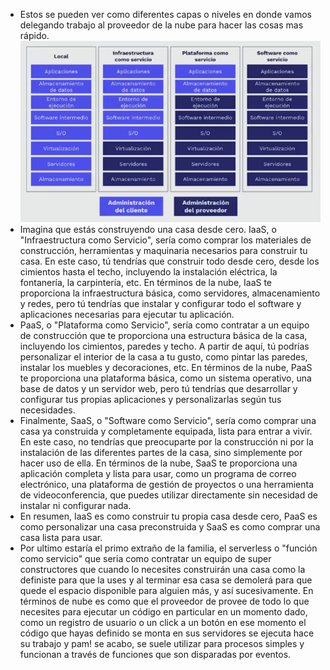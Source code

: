 - Estos se pueden ver como diferentes capas o niveles en donde vamos delegando trabajo al proveedor de la nube para hacer las cosas mas rápido.
  ![image.png](../assets/image_1677813585720_0.png)
- Imagina que estás construyendo una casa desde cero. IaaS, o "Infraestructura como Servicio", sería como comprar los materiales de construcción, herramientas y maquinaria necesarios para construir tu casa. En este caso, tú tendrías que construir todo desde cero, desde los cimientos hasta el techo, incluyendo la instalación eléctrica, la fontanería, la carpintería, etc. En términos de la nube, IaaS te proporciona la infraestructura básica, como servidores, almacenamiento y redes, pero tú tendrías que instalar y configurar todo el software y aplicaciones necesarias para ejecutar tu aplicación.
- PaaS, o "Plataforma como Servicio", sería como contratar a un equipo de construcción que te proporciona una estructura básica de la casa, incluyendo los cimientos, paredes y techo. A partir de aquí, tú podrías personalizar el interior de la casa a tu gusto, como pintar las paredes, instalar los muebles y decoraciones, etc. En términos de la nube, PaaS te proporciona una plataforma básica, como un sistema operativo, una base de datos y un servidor web, pero tú tendrías que desarrollar y configurar tus propias aplicaciones y personalizarlas según tus necesidades.
- Finalmente, SaaS, o "Software como Servicio", sería como comprar una casa ya construida y completamente equipada, lista para entrar a vivir. En este caso, no tendrías que preocuparte por la construcción ni por la instalación de las diferentes partes de la casa, sino simplemente por hacer uso de ella. En términos de la nube, SaaS te proporciona una aplicación completa y lista para usar, como un programa de correo electrónico, una plataforma de gestión de proyectos o una herramienta de videoconferencia, que puedes utilizar directamente sin necesidad de instalar ni configurar nada.
- En resumen, IaaS es como construir tu propia casa desde cero, PaaS es como personalizar una casa preconstruida y SaaS es como comprar una casa lista para usar.
- Por ultimo estaría el primo extraño de la familia, el serverless o "función como servicio" que seria como contratar un equipo de super constructores que cuando lo necesites construirán una casa como la definiste para que la uses y al terminar esa casa se demolerá para que quede el espacio disponible para alguien más, y así sucesivamente. En términos de nube es como que el proveedor de provee de todo lo que necesites para ejecutar un código en particular en un momento dado, como un registro de usuario o un click a un botón en ese momento el código que hayas definido se monta en sus servidores se ejecuta hace su trabajo y pam! se acabo, se suele utilizar para procesos simples y funcionan a través de funciones que son disparadas por eventos.
